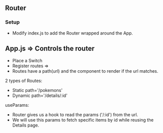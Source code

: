 ## Router

### Setup

- Modify index.js to add the Router wrapped around the App.

## App.js => Controls the router

- Place a Switch
- Register routes => <Route path='/pokemons' component={Home} />
- Routes have a path(url) and the component to render if the url matches.

2 types of Routes:

- Static path='/pokemons'
- Dynamic path='/details/:id'

useParams:

- Router gives us a hook to read the params ('/:id') from the url.
- We will use this params to fetch specific items by id while reusing the Details page.
